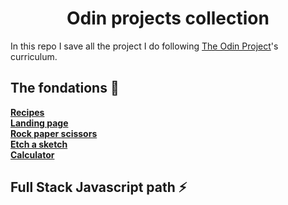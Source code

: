 <h1 align="center">Odin projects collection</h1>

In this repo I save all the project I do following [The Odin Project](https://www.theodinproject.com/)'s curriculum.

## The fondations 🌱

**[Recipes](https://github.com/sheilaJava/odin-projects-collection/tree/main/foundations/recipes)**  
**[Landing page](https://github.com/sheilaJava/odin-projects-collection/tree/main/foundations/landing-page)**  
**[Rock paper scissors](https://github.com/sheilaJava/odin-projects-collection/tree/main/foundations/landing-page)**  
**[Etch a sketch](https://github.com/sheilaJava/odin-projects-collection/tree/main/foundations/etch-a-sketch)**  
**[Calculator](https://github.com/sheilaJava/odin-projects-collection/tree/main/foundations/calculator)**  

## Full Stack Javascript path ⚡️
